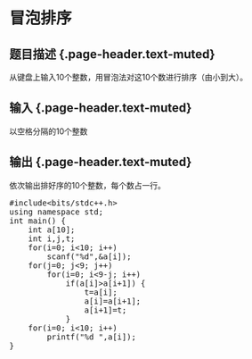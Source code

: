 # 冒泡排序

## 题目描述 {.page-header.text-muted}

<div class="content">
  从键盘上输入10个整数，用冒泡法对这10个数进行排序（由小到大）。
</div>

## 输入 {.page-header.text-muted}

<div class="content">
  以空格分隔的10个整数
</div>

## 输出 {.page-header.text-muted}

<div class="content">
  依次输出排好序的10个整数，每个数占一行。
</div>

<pre class="EnlighterJSRAW" data-enlighter-language="cpp">#include&lt;bits/stdc++.h&gt;
using namespace std;
int main() {
    int a[10];
    int i,j,t;
    for(i=0; i&lt;10; i++)
        scanf("%d",&a[i]);
    for(j=0; j&lt;9; j++)
        for(i=0; i&lt;9-j; i++)
            if(a[i]&gt;a[i+1]) {
                t=a[i];
                a[i]=a[i+1];
                a[i+1]=t;
            }
    for(i=0; i&lt;10; i++)
        printf("%d ",a[i]);
}</pre>

&nbsp;
